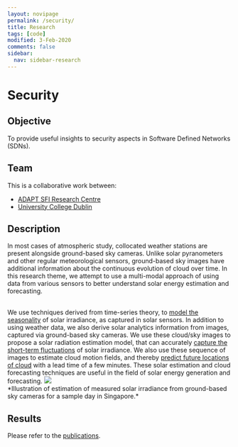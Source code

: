 ```yaml
---
layout: novipage
permalink: /security/
title: Research
tags: [code]
modified: 3-Feb-2020
comments: false
sidebar:
  nav: sidebar-research
---
```


# Security

## Objective 
To provide useful insights to security aspects in Software Defined Networks (SDNs). 

## Team
This is a collaborative work between:
- [ADAPT SFI Research Centre](https://www.adaptcentre.ie/)
- [University College Dublin](https://www.cs.ucd.ie/)

## Description 
In most cases of atmospheric study, collocated weather stations are present alongside ground-based sky cameras. Unlike solar pyranometers and other regular meteorological sensors, ground-based sky images have additional information about the continuous evolution of cloud over time. In this research theme, we attempt to use a multi-modal approach of using data from various sensors to better understand solar energy estimation and forecasting. 

<br />
We use techniques derived from time-series theory, to <a href="https://arxiv.org/abs/1807.05872">model the seasonality</a> of solar irradiance, as captured in solar sensors. In addition to using weather data, we also derive solar analytics information from images, captured via ground-based sky cameras. We use these cloud/sky images to propose a solar radiation estimation model, that can accurately <a href="https://arxiv.org/abs/1606.02546">capture the short-term fluctuations</a> of solar irradiance. We also use these sequence of images to estimate cloud motion fields, and thereby <a href="https://arxiv.org/pdf/1610.06666v1.pdf">predict future locations of cloud</a> with a lead time of a few minutes. These solar estimation and cloud forecasting techniques are useful in the field of solar energy generation and forecasting.   

<img src="{{ site.baseurl }}/images/4-solar.png">   
<br />
*Illustration of estimation of measured solar irradiance from ground-based sky cameras for a sample day in Singapore.*   

## Results   

Please refer to the [publications](https://soumyabrata.github.io/publications/).  
